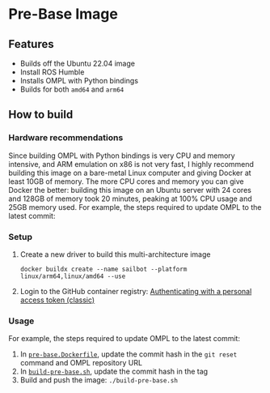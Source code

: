 # Pre-Base Image

## Features

- Builds off the Ubuntu 22.04 image
- Install ROS Humble
- Installs OMPL with Python bindings
- Builds for both `amd64` and `arm64`

## How to build

### Hardware recommendations

Since building OMPL with Python bindings is very CPU and memory intensive, and ARM emulation on x86 is not very fast,
I highly recommend building this image on a bare-metal Linux computer and giving Docker at least 10GB of memory.
The more CPU cores and memory you can give Docker the better: building this image on an Ubuntu server with
24 cores and 128GB of memory took 20 minutes, peaking at 100% CPU usage and 25GB memory used.
For example, the steps required to update OMPL to the latest commit:

### Setup

1. Create a new driver to build this multi-architecture image

   ```
   docker buildx create --name sailbot --platform linux/arm64,linux/amd64 --use
   ```

2. Login to the GitHub container registry: [Authenticating with a personal access token (classic)](https://docs.github.com/en/packages/working-with-a-github-packages-registry/working-with-the-container-registry#authenticating-with-a-personal-access-token-classic)

### Usage

For example, the steps required to update OMPL to the latest commit:

1. In [`pre-base.Dockerfile`](pre-base.Dockerfile), update the commit hash in the `git reset` command and OMPL repository
   URL
2. In [`build-pre-base.sh`](build-pre-base.sh), update the commit hash in the tag
3. Build and push the image: `./build-pre-base.sh`

